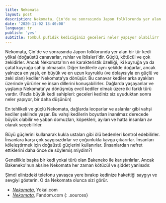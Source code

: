 ```yaml
---
title: Nekomata
layout: post
description: Nekomata, Çin'de ve sonrasında Japon folklorunda yer alan bir tür kedi yōkai (doğaüstü canavarlar, ruhlar ve iblisler)'dir. Güçlüler, kötücül ve çok zekidirler. Ancak Nekomata'nın en karakteristik özelliği, iki kuyruğa ya da çatal kuyruğa sahip olmasıdır.
date: '2020-11-02 13:40:00'
language: tr
publish: 'yes'
subtitle: Tombul pufidik kediciğiniz geceleri neler yapıyor olabilir?
---
```


Nekomata, Çin'de ve sonrasında Japon folklorunda yer alan bir tür kedi yōkai (doğaüstü canavarlar, ruhlar ve iblisler)'dir. Güçlü, kötücül ve çok zekidirler. Ancak Nekomata'nın en karakteristik özelliği, iki kuyruğa ya da çatal kuyruğa sahip olmasıdır. Diğer kedilerle aynı şekilde doğarlar, ancak yalnızca en yaşlı, en büyük ve en uzun kuyruklu (ve dolayısıyla en güçlü ve zeki olan) kediler Nekomata’ya dönüşür. Bu canavar kediler arka ayakları üzerinde yürürler ve insan dillerini konuşabilirler. Dağlarda yaşayanlar ve yaşlanıp Nekomata'ya dönüşmüş evcil kediler olmak üzere iki farklı türü vardır. (Fazla büyük kedi sahipleri: geceleri kediniz siz uyuduktan sonra neler yapıyor, bir daha düşünün)

En tehlikeli ve güçlü Nekomata, dağlarda leoparlar ve aslanlar gibi vahşi kediler şeklinde yaşar. Bu vahşi kedilerin boyutları inanılmaz derecede büyük olabilir ve yaban domuzları, köpekleri, ayıları ve hatta insanları av olarak seçebilirler.

Büyü güçlerini kullanarak kukla ustaları gibi ölü bedenleri kontrol edebilirler. İnsanlara karşı çok saygısızdırlar ve çoğunlukla kavga çıkarırlar. İnsanları köleleştirmek için doğaüstü güçlerini kullanırlar. (İnsanlardan nefret ettiklerini daha önce de söylemiş miydim?)

Genellikle başka bir kedi yokai türü olan Bakeneko ile karıştırılırlar. Ancak Bakeneko'nun aksine Nekomata her zaman kötücül ve şiddet yanlısıdır.

Şimdi elinizdeki telefonu yavaşca yere bırakıp kedinize hakettiği saygıyı ve sevgiyi gösterin. O da Nekomata olunca sizi görür.


+ *[Nekomata](http://yokai.com/nekomata/)*, Yokai.com
+ *[Nekomata](https://mythology.wikia.org/wiki/Nekomata)*, Fandom.com
{: .sources}
